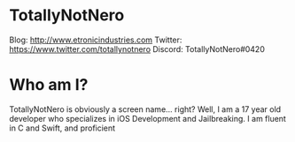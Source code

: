 # TotallyNotNero
Blog: http://www.etronicindustries.com
Twitter: https://www.twitter.com/totallynotnero
Discord: TotallyNotNero#0420
# Who am I?
TotallyNotNero is obviously a screen name... right? Well, I am a 17 year old developer who specializes in iOS Development and Jailbreaking. I am fluent in C and Swift, and proficient
